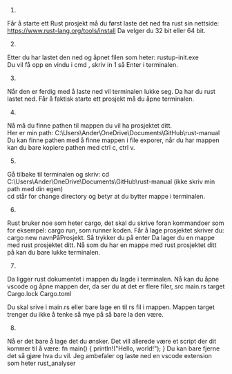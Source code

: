 1. 

Får å starte ett Rust prosjekt må du først laste det ned fra rust sin nettside: https://www.rust-lang.org/tools/install 
Da velger du 32 bit eller 64 bit. 

2. 

Etter du har lastet den ned og åpnet filen som heter: rustup-init.exe  
Du vil få opp en vindu i cmd , skriv in 1 så Enter i terminalen. 

3. 

Når den er ferdig med å laste ned vil terminalen lukke seg. Da har du rust lastet ned. Får å faktisk starte ett prosjekt må du åpne terminalen. 

4. 

Nå må du finne pathen til mappen du vil ha prosjektet ditt.  
Her er min path: C:\Users\Ander\OneDrive\Documents\GitHub\rust-manual
Du kan finne pathen med å finne mappen i file exporer, når du har mappen kan du bare kopiere pathen med ctrl c, ctrl v.

5. 

Gå tilbake til terminalen og skriv: cd C:\Users\Ander\OneDrive\Documents\GitHub\rust-manual (ikke skriv min path med din egen)  
cd står for change directory og betyr at du bytter mappe i terminalen.

6. 

Rust bruker noe som heter cargo, det skal du skrive foran kommandoer som for eksempel: cargo run, som runner koden. 
Får å lage prosjektet skriver du: cargo new navnPåProsjekt. Så trykker du på enter 
Da lager du en mappe med rust prosjektet ditt.
Nå som du har en mappe med rust prosjektet ditt på kan du bare lukke terminalen. 

7. 

Da ligger rust dokumentet i mappen du lagde i terminalen. Nå kan du åpne vscode og åpne mappen der, da ser du at det er flere filer, 
src
  main.rs
target
Cargo.lock
Cargo.toml

Du skal srive i main.rs eller bare lage en til rs fil i mappen.
Mappen target trenger du ikke å tenke så mye på så bare la den være.

8. 

Nå er det bare å lage det du ønsker. 
Det vill allerede være et script der dit kommer til å være:
fn main() {
  println!("Hello, world!");
}
 Du kan bare fjerne det så gjøre hva du vil. Jeg ambefaler og laste ned en vscode extension som heter rust_analyser
